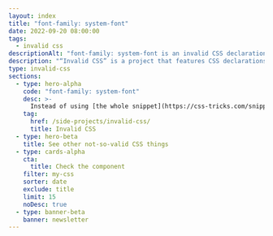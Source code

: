 ```yaml
---
layout: index
title: "font-family: system-font"
date: 2022-09-20 08:00:00
tags:
  - invalid css
descriptionAlt: "font-family: system-font is an invalid CSS declaration I wish existed."
description: "“Invalid CSS” is a project that features CSS declarations that are not valid and non-existing. For example, font-family: system-font."
type: invalid-css
sections:
  - type: hero-alpha
    code: "font-family: system-font"
    desc: >-
      Instead of using [the whole snippet](https://css-tricks.com/snippets/css/system-font-stack/), I wish there was a shorthand that would load system fonts to the browser.
    tag:
      href: /side-projects/invalid-css/
      title: Invalid CSS
  - type: hero-beta
    title: See other not-so-valid CSS things
  - type: cards-alpha
    cta:
      title: Check the component
    filter: my-css
    sorter: date
    exclude: title
    limit: 15
    noDesc: true
  - type: banner-beta
    banner: newsletter
---
```

